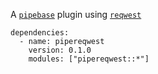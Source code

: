 A [`pipebase`] plugin using [`reqwest`]
```
dependencies:
  - name: pipereqwest
    version: 0.1.0
    modules: ["pipereqwest::*"]
```
[`pipebase`]: https://github.com/pipebase/pipebase
[`reqwest`]: https://github.com/seanmonstar/reqwest
